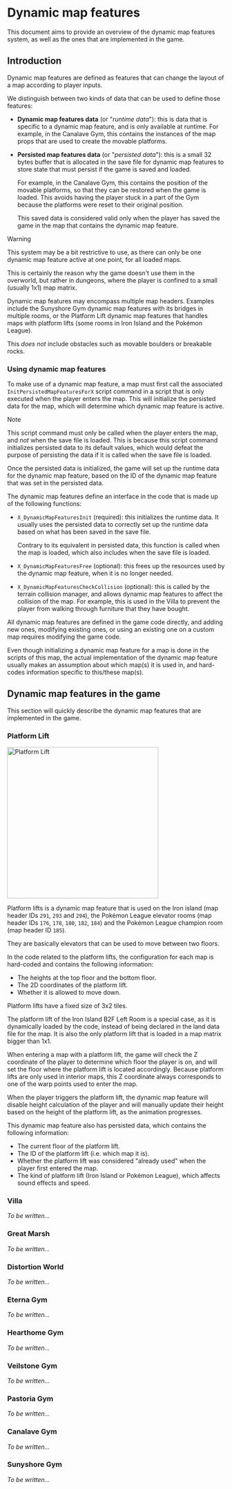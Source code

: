 # Dynamic map features

This document aims to provide an overview of the dynamic map features system,
as well as the ones that are implemented in the game.

## Introduction

Dynamic map features are defined as features that can change the layout of a
map according to player inputs.

We distinguish between two kinds of data that can be used to define those features:

- **Dynamic map features data** (or "_runtime data_"): this is data that is specific to a
  dynamic map feature, and is only available at runtime. For example, in the Canalave Gym,
  this contains the instances of the map props that are used to create the movable platforms.
- **Persisted map features data** (or "_persisted data_"): this is a small 32 bytes buffer
  that is allocated in the save file for dynamic map features to store state that must persist
  if the game is saved and loaded.

    For example, in the Canalave Gym, this contains the position of the movable platforms,
    so that they can be restored when the game is loaded. This avoids having the player
    stuck in a part of the Gym because the platforms were reset to their original
    position.

    This saved data is considered valid only when the player has saved the game
    in the map that contains the dynamic map feature.

> [!WARNING]
> This system may be a bit restrictive to use, as there can only be one dynamic
> map feature active at one point, for all loaded maps.
>
> This is certainly the reason why the game doesn't use them in the overworld, but
> rather in dungeons, where the player is confined to a small (usually 1x1) map
> matrix.

Dynamic map features may encompass multiple map headers. Examples include the
Sunyshore Gym dynamic map features with its bridges in multiple rooms, or the
Platform Lift dynamic map features that handles maps with platform lifts (some
rooms in Iron Island and the Pokémon League).

This _does not_ include obstacles such as movable boulders or breakable rocks.

### Using dynamic map features

To make use of a dynamic map feature, a map must first call the associated
`InitPersistedMapFeaturesForX` script command in a script that is only executed when
the player enters the map. This will initialize the persisted data for the map, which
will determine which dynamic map feature is active.

> [!NOTE]
> This script command must only be called when the player enters the map,
> and _not_ when the save file is loaded. This is because this script command
> initializes persisted data to its default values, which would defeat the purpose
> of persisting the data if it is called when the save file is loaded.

Once the persisted data is initialized, the game will set up the runtime data for
the dynamic map feature, based on the ID of the dynamic map feature that was set
in the persisted data.

The dynamic map features define an interface in the code that is made up of
the following functions:

- `X_DynamicMapFeaturesInit` (required): this initializes the runtime data.
  It usually uses the persisted data to correctly set up the runtime data
  based on what has been saved in the save file.

    Contrary to its equivalent in persisted data, this function is called
    when the map is loaded, which also includes when the save file is loaded.

- `X_DynamicMapFeaturesFree` (optional): this frees up the resources used
  by the dynamic map feature, when it is no longer needed.
- `X_DynamicMapFeaturesCheckCollision` (optional): this is called by the
  terrain collision manager, and allows dynamic map features to affect the
  collision of the map. For example, this is used in the Villa to prevent the
  player from walking through furniture that they have bought.

All dynamic map features are defined in the game code directly, and adding new
ones, modifying existing ones, or using an existing one on a custom map requires
modifying the game code.

Even though initializing a dynamic map feature for a map is done in the
scripts of this map, the actual implementation of the dynamic map feature
usually makes an assumption about which map(s) it is used in, and hard-codes
information specific to this/these map(s).

## Dynamic map features in the game

This section will quickly describe the dynamic map features that are implemented in the
game.

### Platform Lift

<img src="https://github.com/user-attachments/assets/136f90ae-6276-445c-9b5b-c816bd4576b0" alt="Platform Lift" height="350">

Platform lifts is a dynamic map feature that is used on the Iron island (map
header IDs `291`, `293` and `294`), the Pokémon League elevator rooms (map
header IDs `176`, `178`, `180`, `182`, `184`) and the Pokémon League champion
room (map header ID `185`).

They are basically elevators that can be used to move between two floors.

In the code related to the platform lifts, the configuration for each map is
hard-coded and contains the following information:

- The heights at the top floor and the bottom floor.
- The 2D coordinates of the platform lift.
- Whether it is allowed to move down.

Platform lifts have a fixed size of 3x2 tiles.

The platform lift of the Iron Island B2F Left Room is a special case, as it
is dynamically loaded by the code, instead of being declared in the land data
file for the map. It is also the only platform lift that is loaded in a map
matrix bigger than 1x1.

When entering a map with a platform lift, the game will check the Z coordinate
of the player to determine which floor the player is on, and will set the
floor where the platform lift is located accordingly. Because platform lifts
are only used in interior maps, this Z coordinate always corresponds to one of
the warp points used to enter the map.

When the player triggers the platform lift, the dynamic map feature will
disable height calculation of the player and will manually update their
height based on the height of the platform lift, as the animation progresses.

This dynamic map feature also has persisted data, which contains the
following information:

- The current floor of the platform lift.
- The ID of the platform lift (i.e. which map it is).
- Whether the platform lift was considered "already used" when the player
  first entered the map.
- The kind of platform lift (Iron Island or Pokémon League), which affects
  sound effects and speed.

### Villa

_To be written..._

### Great Marsh

_To be written..._

### Distortion World

_To be written..._

### Eterna Gym

_To be written..._

### Hearthome Gym

_To be written..._

### Veilstone Gym

_To be written..._

### Pastoria Gym

_To be written..._

### Canalave Gym

_To be written..._

### Sunyshore Gym

_To be written..._
